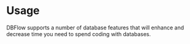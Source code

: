 # Usage

DBFlow supports a number of database features that will enhance and decrease time you need to spend coding with databases.

